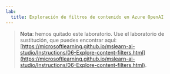 ```yaml
---
lab:
  title: Exploración de filtros de contenido en Azure OpenAI
---
```


> **Nota**: hemos quitado este laboratorio. Use el laboratorio de sustitución, que puedes encontrar aquí: [https://microsoftlearning.github.io/mslearn-ai-studio/Instructions/06-Explore-content-filters.html](https://microsoftlearning.github.io/mslearn-ai-studio/Instructions/06-Explore-content-filters.html).
